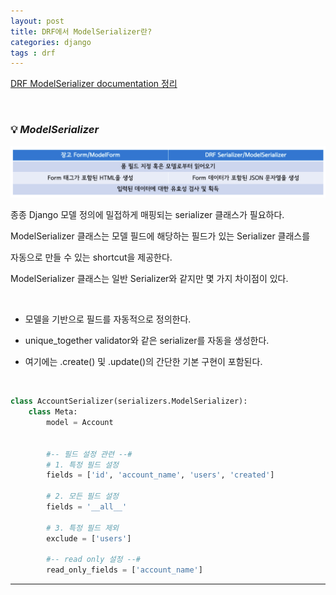 ```yaml
---
layout: post
title: DRF에서 ModelSerializer란?
categories: django
tags : drf  
---
```


[DRF ModelSerializer documentation 정리](https://www.django-rest-framework.org/api-guide/serializers/#modelserializer) 

<br>

### 💡 ***ModelSerializer***

<img src="/assets/img/django/serializer:model.png">

종종 Django 모델 정의에 밀접하게 매핑되는 serializer 클래스가 필요하다. 

ModelSerializer 클래스는 모델 필드에 해당하는 필드가 있는 Serializer 클래스를 

자동으로 만들 수 있는 shortcut을 제공한다.

ModelSerializer 클래스는 일반 Serializer와 같지만 몇 가지 차이점이 있다.

<br>

- 모델을 기반으로 필드를 자동적으로 정의한다.  

- unique_together validator와 같은 serializer를 자동을 생성한다.

- 여기에는 .create() 및 .update()의 간단한 기본 구현이 포함된다.

<br>

```python
class AccountSerializer(serializers.ModelSerializer):
    class Meta:
        model = Account


        #-- 필드 설정 관련 --#
        # 1. 특정 필드 설정
        fields = ['id', 'account_name', 'users', 'created']

        # 2. 모든 필드 설정
        fields = '__all__'

        # 3. 특정 필드 제외
        exclude = ['users']

        #-- read only 설정 --#
        read_only_fields = ['account_name']
```
---